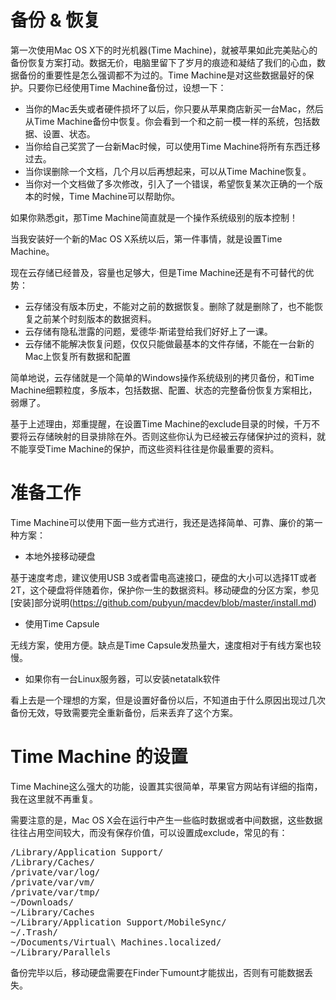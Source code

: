 # 备份 & 恢复

第一次使用Mac OS X下的时光机器(Time Machine)，就被苹果如此完美贴心的备份恢复方案打动。数据无价，电脑里留下了岁月的痕迹和凝结了我们的心血，数据备份的重要性是怎么强调都不为过的。Time Machine是对这些数据最好的保护。只要你已经使用Time Machine备份过，设想一下：

* 当你的Mac丢失或者硬件损坏了以后，你只要从苹果商店新买一台Mac，然后从Time Machine备份中恢复。你会看到一个和之前一模一样的系统，包括数据、设置、状态。
* 当你给自己奖赏了一台新Mac时候，可以使用Time Machine将所有东西迁移过去。
* 当你误删除一个文档，几个月以后再想起来，可以从Time Machine恢复。
* 当你对一个文档做了多次修改，引入了一个错误，希望恢复某次正确的一个版本的时候，Time Machine可以帮助你。

如果你熟悉git，那Time Machine简直就是一个操作系统级别的版本控制！

当我安装好一个新的Mac OS X系统以后，第一件事情，就是设置Time Machine。

现在云存储已经普及，容量也足够大，但是Time Machine还是有不可替代的优势：

* 云存储没有版本历史，不能对之前的数据恢复。删除了就是删除了，也不能恢复之前某个时刻版本的数据资料。
* 云存储有隐私泄露的问题，爱德华·斯诺登给我们好好上了一课。
* 云存储不能解决恢复问题，仅仅只能做最基本的文件存储，不能在一台新的Mac上恢复所有数据和配置

简单地说，云存储就是一个简单的Windows操作系统级别的拷贝备份，和Time Machine细颗粒度，多版本，包括数据、配置、状态的完整备份恢复方案相比，弱爆了。

基于上述理由，郑重提醒，在设置Time Machine的exclude目录的时候，千万不要将云存储映射的目录排除在外。否则这些你认为已经被云存储保护过的资料，就不能享受Time Machine的保护，而这些资料往往是你最重要的资料。

# 准备工作

Time Machine可以使用下面一些方式进行，我还是选择简单、可靠、廉价的第一种方案：

* 本地外接移动硬盘

基于速度考虑，建议使用USB 3或者雷电高速接口，硬盘的大小可以选择1T或者2T，这个硬盘将伴随着你，保护你一生的数据资料。移动硬盘的分区方案，参见[安装]部分说明(https://github.com/pubyun/macdev/blob/master/install.md)

* 使用Time Capsule

无线方案，使用方便。缺点是Time Capsule发热量大，速度相对于有线方案也较慢。

* 如果你有一台Linux服务器，可以安装netatalk软件

看上去是一个理想的方案，但是设置好备份以后，不知道由于什么原因出现过几次备份无效，导致需要完全重新备份，后来丢弃了这个方案。

# Time Machine 的设置

Time Machine这么强大的功能，设置其实很简单，苹果官方网站有详细的指南，我在这里就不再重复。

需要注意的是，Mac OS X会在运行中产生一些临时数据或者中间数据，这些数据往往占用空间较大，而没有保存价值，可以设置成exclude，常见的有：

<pre>
/Library/Application Support/
/Library/Caches/
/private/var/log/
/private/var/vm/
/private/var/tmp/
~/Downloads/
~/Library/Caches
~/Library/Application Support/MobileSync/
~/.Trash/
~/Documents/Virtual\ Machines.localized/
~/Library/Parallels
</pre>

备份完毕以后，移动硬盘需要在Finder下umount才能拔出，否则有可能数据丢失。
